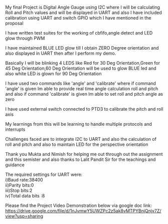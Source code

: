 My final Project is Digital Angle Gauge using I2C where I will be calculating Roll and Pitch values and will be displayed in UART and also I have included calibration using UART and switch GPIO which I have mentioned in the proposal </br>

I have written test suites for the working of cbfifo,angle detect and LED glow through PWM</br>

I have maintained BLUE LED glow till I obtain ZERO Degree orientation and also displayed in UART then after I perform my demo.</br>

Basically I will be blinking 4 LEDS like Red for 30 Deg Orientation,Green for 45 Deg Orientation,60 Deg Orientation will be used to glow BLUE led and also white LED is glown for 90 Deg Orientation</br>

I have used two commands like 'angle' and 'calibrate' where if command 'angle' is given Im able to provide real time angle calculation roll and pitch and also if command 'calibrate' is given Im able to set roll and pitch angle as zero</br>

I have used external switch connected to PTD3 to calibrate the pitch and roll axis</br>

My learnings from this will be learning to handle multiple protocols and interrupts </br>

Challenges faced are to integrate I2C to UART and also the calculation of roll and pitch and also to maintain LED for the perspective orientation</br>

Thank you Mukta and Nimish for helping me out through out the assignment and this semister and also thanks to Lalit Pandit Sir for the teachings and guidance</br>

The required settings for UART were:</br>
i)Baud rate:38400</br>
ii)Parity bits:0 </br>
iii)Stop bits:2 </br>
iv)Total data bits :8</br>

Please find the Project Video Demonstration below via google doc link:</br>
https://drive.google.com/file/d/1nJvmwY5UWZPc2z5ak8vMTPYBnjQnjv7Z/view?usp=sharing </br>
